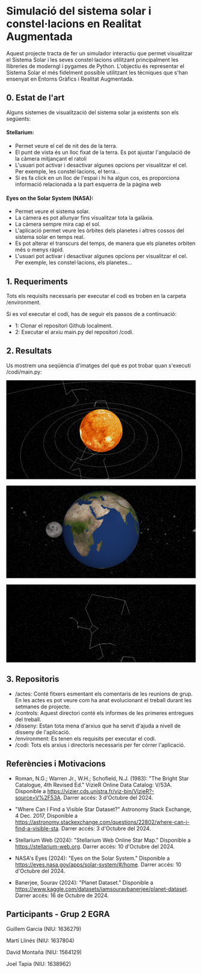 # Simulació del sistema solar i constel·lacions en Realitat Augmentada

Aquest projecte tracta de fer un simulador interactiu que permet visualitzar el Sistema Solar i les seves constel·lacions utilitzant principalment
les llibreries de moderngl i pygames de Python. L'objectiu és representar el Sistema Solar el més fidelment possible utilitzant les tècniques que s'han ensenyat
en Entorns Gràfics i Realitat Augmentada.

## 0. Estat de l'art

Alguns sistemes de visualització del sistema solar ja existents son els següents:

#### Stellarium:
 - Permet veure el cel de nit des de la terra.
 - El punt de vista és un lloc fixat de la terra. Es pot ajustar l'angulació de la càmera mitjançant el ratolí
 - L'usuari pot activar i desactivar algunes opcions per visualitzar el cel. Per exemple, les constel·lacions, el terra...
 - Si es fa click en un lloc de l'espai i hi ha algun cos, es proporciona informació relacionada a la part esquerra de la pàgina web

#### Eyes on the Solar System (NASA):
 - Permet veure el sistema solar.
 - La càmera es pot allunyar fins visualitzar tota la galàxia.
 - La càmera sempre mira cap el sol.
 - L'aplicació permet veure les òrbites dels planetes i altres cossos del sistema solar en temps real.
 - Es pot alterar el transcurs del temps, de manera que els planetes orbiten més o menys ràpid.
 - L'usuari pot activar i desactivar algunes opcions per visualitzar el cel. Per exemple, les constel·lacions, els planetes...

## 1. Requeriments
Tots els requisits necessaris per executar el codi es troben en la carpeta /environment. 

Si es vol executar el codi, has de seguir els passos de a continuació:
* 1: Clonar el repositori Github localment. 
* 2: Executar el arxiu main.py del repositori /codi.

## 2. Resultats
Us mostrem una seqüència d'imatges del què es pot trobar quan s'executi /codi/main.py:

![Foto d'entrada](images/entrada.png)

![Mode satèl·lit](images/planetes.png)

![Estrelles i constel·lacions](images/satellites.png)

## 3. Repositoris 
* /actes: Conté fitxers esmentant els comentaris de les reunions de grup. En les actes es pot veure com ha anat evolucionant el treball durant les setmanes de projecte. 
* /controls: Aquest directori conté els informes de les primeres entregues del treball. 
* /disseny: Estan tota mena d'arxius que ha servit d'ajuda a nivell de disseny de l'aplicació. 
* /environment: Es tenen els requisits per executar el codi.
* /codi: Tots els arxius i directoris necessaris per fer córrer l'aplicació.


## Referències i Motivacions
* Roman, N.G.; Warren Jr., W.H.; Schofield, N.J. (1983): "The Bright Star Catalogue, 4th Revised Ed." VizieR Online Data Catalog: V/53A. Disponible a https://vizier.cds.unistra.fr/viz-bin/VizieR?-source=V%2F53A. Darrer accés: 3 d'Octubre del 2024.

* "Where Can I Find a Visible Star Dataset?" Astronomy Stack Exchange, 4 Dec. 2017, Disponible a https://astronomy.stackexchange.com/questions/22802/where-can-i-find-a-visible-sta. Darrer accés: 3 d'Octubre del 2024.
  
* Stellarium Web (2024): "Stellarium Web Online Star Map." Disponible a https://stellarium-web.org. Darrer accés: 10 d'Octubre del 2024.
  
* NASA's Eyes (2024): "Eyes on the Solar System." Disponible a https://eyes.nasa.gov/apps/solar-system/#/home. Darrer accés: 10 d'Octubre del 2024.

* Banerjee, Sourav (2024): "Planet Dataset." Disponible a https://www.kaggle.com/datasets/iamsouravbanerjee/planet-dataset. Darrer accés: 16 de Octubre de 2024.


## Participants - Grup 2 EGRA
Guillem Garcia (NIU: 1636279)

Martí Llinés (NIU: 1637804)

David Montaña (NIU: 1564129)

Joel Tapia (NIU: 1638962)




